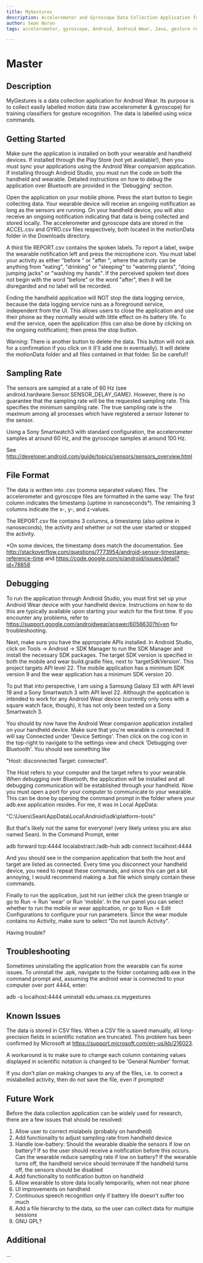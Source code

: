 ```yaml
---
title: MyGestures
description: Accelerometer and Gyroscope Data Collection Application for Android Wear
author: Sean Noran
tags: accelerometer, gyroscope, Android, Android Wear, Java, gesture recognition, Machine Learning

---
```


Master
======

## Description

MyGestures is a data collection application for Android Wear. Its purpose is to collect easily labelled motion data (raw accelerometer & gyroscope) for training classifiers for gesture recognition. The data is labelled using voice commands.

## Getting Started

Make sure the application is installed on both your wearable and handheld devices. If installed through the Play Store (not yet available!), then you must sync your applications using the Android Wear companion application. If installing through Android Studio, you must run the code on both the handheld and wearable. Detailed instructions on how to debug the application over Bluetooth are provided in the 'Debugging' section.

Open the application on your mobile phone. Press the start button to begin collecting data. Your wearable device will receive an ongoing notification as long as the sensors are running. On your handheld device, you will also receive an ongoing notification indicating that data is being collected and stored locally. The accelerometer and gyroscope data are stored in the ACCEL.csv and GYRO.csv files respectively, both located in the motionData folder in the Downloads directory.

A third file REPORT.csv contains the spoken labels. To report a label, swipe the wearable notification left and press the microphone icon. You must label your activity as either "before <activity>" or "after <activity>", where the activity can be anything from "eating", "drinking" or "sleeping" to "watering plants", "doing jumping jacks" or "washing my hands". If the perceived spoken text does not begin with the word "before" or the word "after", then it will be disregarded and no label will be recorded.

Ending the handheld application will NOT stop the data logging service, because the data logging service runs as a foreground service, independent from the UI. This allows users to close the application and use their phone as they normally would with little effect on its battery life. To end the service, open the application (this can also be done by clicking on the ongoing notification); then press the stop button.

Warning: There is another button to delete the data. This button will not ask for a confirmation if you click on it (I'll add one in eventually). It will delete the motionData folder and all files contained in that folder. So be careful!!

## Sampling Rate

The sensors are sampled at a rate of 60 Hz (see android.hardware.Sensor.SENSOR_DELAY_GAME). However, there is no guarantee that the sampling rate will be the requested sampling rate. This specifies the minimum sampling rate. The true sampling rate is the maximum among all processes which have registered a sensor listener to the sensor.

Using a Sony Smartwatch3 with standard configuration, the accelerometer samples at around 60 Hz, and the gyroscope samples at around 100 Hz.

See http://developer.android.com/guide/topics/sensors/sensors_overview.html

## File Format

The data is written into .csv (comma separated values) files. The accelerometer and gyroscope files are formatted in the same way: The first column indicates the timestamp (uptime in nanoseconds*). The remaining 3 columns indicate the x-, y-, and z-values.

The REPORT.csv file contains 3 columns, a timestamp (also uptime in nanoseconds), the activity and whether or not the user started or stopped the activity.

*On some devices, the timestamp does match the documentation. See http://stackoverflow.com/questions/7773954/android-sensor-timestamp-reference-time and https://code.google.com/p/android/issues/detail?id=78858

## Debugging

To run the application through Android Studio, you must first set up your Android Wear device with your handheld device. Instructions on how to do this are typically available upon starting your watch for the first time. If you encounter any problems, refer to https://support.google.com/androidwear/answer/6056630?hl=en for troubleshooting.

Next, make sure you have the appropriate APIs installed. In Android Studio, click on Tools -> Android -> SDK Manager to run the SDK Manager and install the necessary SDK packages. The target SDK version is specified in both the mobile and wear build.gradle files, next to 'targetSdkVersion'. This project targets API level 22. The mobile application has a minimum SDK version 9 and the wear application has a minimum SDK version 20.

To put that into perspective, I am using a Samsung Galaxy S3 with API level 19 and a Sony Smartwatch 3 with API level 22.
Although the application is intended to work for any Android Wear device (currently only ones with a square watch face, though), it has not only been tested on a Sony Smartwatch 3.


You should by now have the Android Wear companion application installed on your handheld device. Make sure that you're wearable is connected: It will say Connected under 'Device Settings'. Then click on the cog icon in the top-right to navigate to the settings view and check 'Debugging over Bluetooth'. You should see something like

"Host: disconnected
Target: connected".

The Host refers to your computer and the target refers to your wearable. When debugging over Bluetooth, the application will be installed and all debugging communication will be established through your handheld. Now you must open a port for your computer to communicate to your wearable. This can be done by opening the command prompt in the folder where your adb.exe application resides. For me, it was in Local AppData:

"C:\Users\Sean\AppData\Local\Android\sdk\platform-tools"

But that's likely not the same for everyone! (very likely unless you are also named Sean). In the Command Prompt, enter

adb forward tcp:4444 localabstract:/adb-hub
adb connect localhost:4444 

And you should see in the companion application that both the host and target are listed as connected. Every time you disconnect your handheld device, you need to repeat these commands, and since this can get a bit annoying, I would recommend making a .bat file which simply contain these commands.

Finally to run the application, just hit run (either click the green triangle or go to Run -> Run 'wear' or Run 'mobile'. In the run panel you can select whether to run the mobile or wear application, or go to Run -> Edit Configurations to configure your run parameters. Since the wear module contains no Activity, make sure to select "Do not launch Activity".

Having trouble?

## Troubleshooting

Sometimes uninstalling the application from the wearable can fix some issues. To uninstall the .apk, navigate to the folder containing adb.exe in the command prompt and, assuming the android wear is connected to your computer over port 4444, enter:

adb -s localhost:4444 uninstall edu.umass.cs.mygestures

## Known Issues

The data is stored in CSV files. When a CSV file is saved manually, all long-precision fields in scientific notation are truncated. This problem has been confirmed by Microsoft at https://support.microsoft.com/en-us/kb/216023.

A workaround is to make sure to change each column containing values displayed in scientific notation is changed to be 'General Number' format.

If you don't plan on making changes to any of the files, i.e. to correct a mislabelled activity, then do not save the file, even if prompted!

## Future Work

Before the data collection application can be widely used for research, there are a few issues that should be resolved:

1. Allow user to correct mislabels (probably on handheld)
2. Add functionality to adjust sampling rate from handheld device
3. Handle low-battery:
	Should the wearable disable the sensors if low on battery?
	If so the user should receive a notification before this occurs.
	Can the wearable reduce sampling rate if low on battery?
	If the wearable turns off, the handheld service should terminate
	If the handheld turns off, the sensors should be disabled
4. Add functionality to notification button on handheld
5. Allow wearable to store data locally temporarily, when not near phone
6. UI improvements on handheld
7. Continuous speech recognition only if battery life doesn't suffer too much
8. Add a file hierarchy to the data, so the user can collect data for multiple sessions
9. GNU GPL?

## Additional

...

